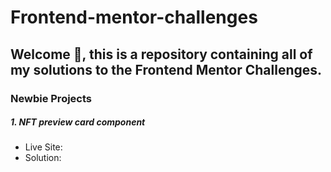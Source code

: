# Frontend-mentor-challenges

## Welcome 👋, this is a repository containing all of my solutions to the Frontend Mentor Challenges.

### Newbie Projects

##### 1. NFT preview card component

* Live Site: 
* Solution:

